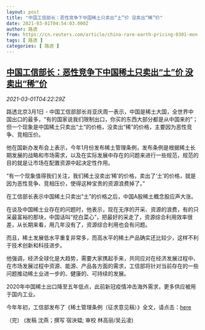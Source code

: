 ```yaml
---
layout: post
title: "中国工信部长：恶性竞争下中国稀土只卖出“土”价 没卖出“稀”价"
date: 2021-03-01T04:54:03.000Z
author: 路透
from: https://cn.reuters.com/article/china-rare-earth-pricing-0301-mon-idCNKCS2AT16J
tags: [ 路透 ]
categories: [ 路透 ]
---
```

<!--1614574443000-->
[中国工信部长：恶性竞争下中国稀土只卖出“土”价 没卖出“稀”价](https://cn.reuters.com/article/china-rare-earth-pricing-0301-mon-idCNKCS2AT16J)
------

<div>
<div><i>2021-03-01T04:22:29Z</i></div><p>路透北京3月1日 - 中国工信部部长肖亚庆周一表示，中国是稀土大国，全世界中国出口的最多，“有的国家说我们限制出口，你买的东西大部分都是从中国来的”；但一个现象是中国稀土只卖出“土”的价格，没卖出“稀”的价格，主要因为恶性竞争、竞相压价。</p><p>他在国新办发布会上表示，今年1月份发布稀土管理条例，发布条例是根据稀土长期发展的战略和市场需求，以及在实际发展中存在的问题来进行一些规范，规范的目的就是让市场在配置资源中起决定性作用。</p><p>“有一个现象值得我们关注，我们稀土没卖出‘稀’的价格，卖出了‘土’的价格，就是因为恶性竞争、竞相压价，使得这种宝贵的资源浪费掉了。”</p><p>在工信部长表示中国稀土只卖出“土”的价格之后，中国A股稀土概念股应声大涨。</p><p>在谈及中国稀土业存在的问题时，他表示，现在无序的开采、资源的浪费，有的只采最富裕的那块，中国话叫“挖白菜心”，把最好的采走了，资源综合利用效率很差，从长期来看，用几年没有了，资源综合利用也会有问题。</p><p>而且，稀土发展低水平重复非常多，而高水平的稀土产品确实还比较少，这样不利于技术创新和科技进步。</p><p>他强调，经济全球化是大趋势，需要大家携起手来，共同应对在经济发展过程中、在市场发展过程中资源、能源、产品各方面的需求，工信部将针对当前存在的一些问题推动稀土业进一步的、健康的、可持续的发展。</p><p>2020年中国稀土出口降至五年低点，此前新冠疫情冲击海外需求，更多供应被用于国内工业。</p><p>今年年初，工信部发布了《稀土管理条例（征求意见稿）》全文，请点击：<a href="https://www.miit.gov.cn/gzcy/yjzj/art/2021/art_863f0f1671cf44b28e6ed8cb60eae7f6.html">here</a></p><p>（完） (发稿 沈燕；撰写 宿泱韫; 审校 林高丽/吴云凌)</p>
</div>

